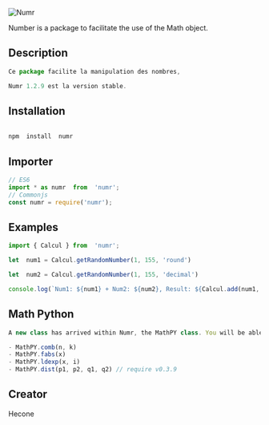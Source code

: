![Numr](https://cdn.discordapp.com/attachments/986655566178963557/1000781333284540490/numrjssansmaj.png)

Number is a package to facilitate the use of the Math object.

## Description

```js
Ce package facilite la manipulation des nombres,

Numr 1.2.9 est la version stable.
```

## Installation
  
```js

npm  install  numr

```

## Importer

```js
// ES6
import * as numr  from  'numr';
// Commonjs
const numr = require('numr');
```

## Examples

```js
import { Calcul } from  'numr';

let  num1 = Calcul.getRandomNumber(1, 155, 'round')

let  num2 = Calcul.getRandomNumber(1, 155, 'decimal')

console.log(`Num1: ${num1} + Num2: ${num2}, Result: ${Calcul.add(num1, num2)}`)
```

## Math Python

```js
A new class has arrived within Numr, the MathPY class. You will be able to use Math methods only available in Python on JavaScript. There are only 4 at the moment.

- MathPY.comb(n, k)
- MathPY.fabs(x)
- MathPY.ldexp(x, i)
- MathPY.dist(p1, p2, q1, q2) // require v0.3.9
```

## Creator

Hecone